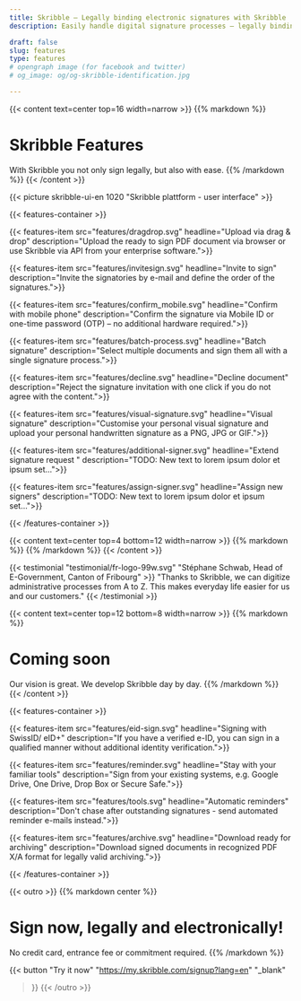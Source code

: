 ```yaml
---
title: Skribble – Legally binding electronic signatures with Skribble
description: Easily handle digital signature processes – legally binding in accordance with Swiss & EU law.

draft: false
slug: features
type: features
# opengraph image (for facebook and twitter)
# og_image: og/og-skribble-identification.jpg

---
```


{{< content text=center top=16 width=narrow >}}
{{% markdown %}}
# Skribble Features
With Skribble you not only sign legally, but also with ease.
{{% /markdown %}}
{{< /content >}}

{{< picture skribble-ui-en 1020 "Skribble plattform - user interface" >}}

{{< features-container >}}

  {{< features-item src="features/dragdrop.svg"
    headline="Upload via drag & drop"
    description="Upload the ready to sign PDF document via browser or use Skribble via API from your enterprise software.">}}

  {{< features-item src="features/invitesign.svg"
    headline="Invite to sign"
    description="Invite the signatories by e-mail and define the order of the signatures.">}}

  {{< features-item src="features/confirm_mobile.svg"
    headline="Confirm with mobile phone"
    description="Confirm the signature via Mobile ID or one-time password (OTP) – no additional hardware required.">}}

  {{< features-item src="features/batch-process.svg"
    headline="Batch signature"
    description="Select multiple documents and sign them all with a single signature process.">}}

  {{< features-item src="features/decline.svg"
    headline="Decline document"
    description="Reject the signature invitation with one click if you do not agree with the content.">}}

  {{< features-item src="features/visual-signature.svg"
    headline="Visual signature"
    description="Customise your personal visual signature and upload your personal handwritten signature as a PNG, JPG or GIF.">}}

  {{< features-item src="features/additional-signer.svg"
    headline="Extend signature request
"
    description="TODO: New text to lorem ipsum dolor et ipsum set…">}}

  {{< features-item src="features/assign-signer.svg"
    headline="Assign new signers"
    description="TODO: New text to lorem ipsum dolor et ipsum set…">}}

{{< /features-container >}}

{{< content text=center top=4 bottom=12 width=narrow >}}
{{% markdown %}}
{{% /markdown %}}
{{< /content >}}

[//]: # (--------------------------------------------------------------------------------------------------------------)

{{< testimonial "testimonial/fr-logo-99w.svg" "Stéphane Schwab, Head of E-Government, Canton of Fribourg" >}}
"Thanks to Skribble, we can digitize administrative processes from A to Z.
This makes everyday life easier for
us and our customers." {{< /testimonial >}}

[//]: # (--------------------------------------------------------------------------------------------------------------)

{{< content text=center top=12 bottom=8 width=narrow >}}
{{% markdown %}}
# Coming soon
Our vision is great. We develop Skribble day by day.
{{% /markdown %}}
{{< /content >}}

{{< features-container >}}

  {{< features-item src="features/eid-sign.svg"
    headline="Signing with SwissID/ eID+"
    description="If you have a verified e-ID, you can sign in a qualified manner without additional identity verification.">}}

  {{< features-item src="features/reminder.svg"
    headline="Stay with your familiar tools"
    description="Sign from your existing systems, e.g. Google Drive, One Drive, Drop Box or Secure Safe.">}}

  {{< features-item src="features/tools.svg"
    headline="Automatic reminders"
    description="Don't chase after outstanding signatures - send automated reminder e-mails instead.">}}

  {{< features-item src="features/archive.svg"
    headline="Download ready for archiving"
    description="Download signed documents in recognized PDF X/A format for legally valid archiving.">}}

{{< /features-container >}}

[//]: # (--------------------------------------------------------------------------------------------------------------)

{{< outro >}}
{{% markdown center %}}
# Sign now, legally and electronically!
No credit card, entrance fee or commitment required.
{{% /markdown %}}

{{< button
  "Try it now"
  "https://my.skribble.com/signup?lang=en"
  "_blank"
>}}
{{< /outro >}}
